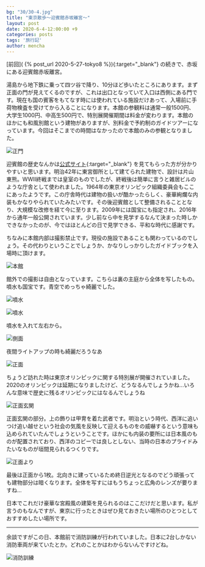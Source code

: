 ```yaml
---
bg: "30/30-4.jpg"
title: "東京散歩～迎賓館赤坂離宮～"
layout: post
date: 2020-6-4-12:00:00 +9
categories: posts
tags: '旅行記'
author: mencha
---
```


[前回]( {% post_url 2020-5-27-tokyo8 %}){:target="_blank"} の続きで、赤坂にある迎賓館赤坂離宮。

湯島から地下鉄に乗って四ツ谷で降り、10分ほど歩いたところにあります。まず正面の門が見えてくるのですが、これは出口となっていて入口は西側にある門です。現在も国の賓客をもてなす時には使われている施設だけあって、入場前に手荷物検査を受けてから入ることになります。本館の参観料は通常一般1500円、大学生1000円、中高生500円で、特別展開催期間は料金が変わります。本館のほかにも和風別館という建物がありますが、別料金で予約制のガイドツアーになっています。今回はそこまでの時間はなかったので本館のみの参観となりました。

![正門](https://drive.google.com/uc?export=view&id=1wTc0lP9c9jHGH8P0V5NnWD4IT-2oJ--M)

<!--more-->

迎賓館の歴史なんかは[公式サイト](https://www.geihinkan.go.jp/akasaka/){:target="_blank"} を見てもらった方が分かりやすいと思います。明治42年に東宮御所として建てられた建物で、設計は片山東熊。WWⅡ終戦までは皇室のものでしたが、終戦後は簡単に言うと雑居ビルのような庁舎として使われました。1964年の東京オリンピック組織委員会もここにあったようです。この庁舎時代は建物の扱いが酷かったらしく、豪華絢爛な内装もかなりやられていたみたいです。その後迎賓館として整備されることとなり、大規模な改修を経て今に至ります。2009年には国宝にも指定され、2016年から通年一般公開されています。少し前なら中を見学するなんて決まった時しかできなかったのが、今ではほとんどの日で見学できる、平和な時代に感謝です。

ちなみに本館内部は撮影禁止です。現役の施設であることも関わっているのでしょう。その代わりということでしょうか、かなりしっかりしたガイドブックを入場時に頂けます。

![本館](https://drive.google.com/uc?export=view&id=13aqlqlafjxLjQ6odAjB5Nz4oPVCg1GKx)

館外での撮影は自由となっています。こちらは裏の主庭から全体を写したもの。噴水も国宝です。青空でめっちゃ綺麗でした。

![噴水](https://drive.google.com/uc?export=view&id=1zAnBa2xPeOQL_m2X5eRw-ULRs7ySj56E)

![噴水](https://drive.google.com/uc?export=view&id=1b2aeDm1cta8g1tfiiM6KHEiIEzHekQin)

噴水を入れて左右から。

![側面](https://drive.google.com/uc?export=view&id=1rqOfUhbROe0drn7n5SNzfD7YQTTFt2yO)

夜間ライトアップの時も綺麗だろうなあ

![正面](https://drive.google.com/uc?export=view&id=10r-FWbd3PrnzijcjkN7CvSQPwosQlTZi)

ちょうど訪れた時は東京オリンピックに関する特別展が開催されていました。2020のオリンピックは延期になりましたけど、どうなるんでしょうかね...いろんな意味で歴史に残るオリンピックにはなるんでしょうね

![正面玄関](https://drive.google.com/uc?export=view&id=14D8wc9aeT1FVoEuc4wCIugcllGEFVMgD)

正面玄関の部分。上の飾りは甲冑を着た武者です。明治という時代、西洋に追いつけ追い越せという社会の気風を反映して迎えるものをの威嚇するという意味も込められていたんでしょうということです。ほかにも内装の要所には日本風のものが配置されており、西洋のコピーでは良しとしない、当時の日本のプライドみたいなものが垣間見られるつくりです。

![正面より](https://drive.google.com/uc?export=view&id=1_DFyqasUs2MlAw-ICr0_u2PDJePdNaG7)

最後は正面から1枚。北向きに建っているため終日逆光となるのでどう頑張っても建物部分は暗くなります。全体を写すにはもうちょっと広角のレンズが要りますね...

日本でこれだけ豪華な宮殿風の建築を見られるのはここだけだと思います。私が言うのもなんですが、東京に行ったときはぜひ見ておきたい場所のひとつとしておすすめしたい場所です。

---
余談ですがこの日、本館前で消防訓練が行われていました。日本に2台しかない消防車両が来ていたとか。どれのことかはわからないんですけどね。

![消防訓練](https://drive.google.com/uc?export=view&id=1yfJ4hxh3QI3hkbvLXAayCiiR5xyCLmdg)
